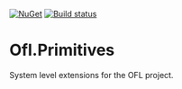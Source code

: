 [![NuGet](https://img.shields.io/nuget/v/Ofl.Primitives.svg)](https://www.nuget.org/packages/Ofl.Primitives/)
[![Build status](https://ci.appveyor.com/api/projects/status/fcrvogqaws5qiba9?svg=true)](https://ci.appveyor.com/project/OneFrameLink/ofl-primitives)

# Ofl.Primitives
System level extensions for the OFL project.
